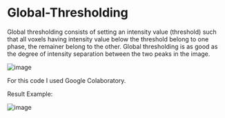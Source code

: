 # Global-Thresholding

Global thresholding consists of setting an intensity value (threshold) such that all voxels having intensity value below the threshold belong to one phase, the remainer belong to the other. Global thresholding is as good as the degree of intensity separation between the two peaks in the image.


![image](https://user-images.githubusercontent.com/60902004/115966930-330fea80-a506-11eb-8ca7-a5d02d6f2fd6.png)

For this code I used Google Colaboratory.

Result Example: 

![image](https://user-images.githubusercontent.com/60902004/115967045-c77a4d00-a506-11eb-84ac-12e2ee964ea6.png)
